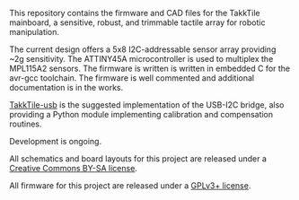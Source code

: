 This repository contains the firmware and CAD files for the TakkTile mainboard, a sensitive, robust, and trimmable tactile array for robotic manipulation.

The current design offers a 5x8 I2C-addressable sensor array providing ~2g sensitivity. The ATTINY45A microcontroller is used to multiplex the MPL115A2 sensors. The firmware is written is written in embedded C for the avr-gcc toolchain. The firmware is well commented and additional documentation is in the works.

[TakkTile-usb](https://github.com/TakkTile/TakkTile-usb) is the suggested implementation of the USB-I2C bridge, also providing a Python module implementing calibration and compensation routines.

Development is ongoing.

All schematics and board layouts for this project are released under a [Creative Commons BY-SA license](http://creativecommons.org/licenses/by-sa/3.0/).

All firmware for this project are released under a [GPLv3+ license](http://www.gnu.org/licenses/quick-guide-gplv3.html).
